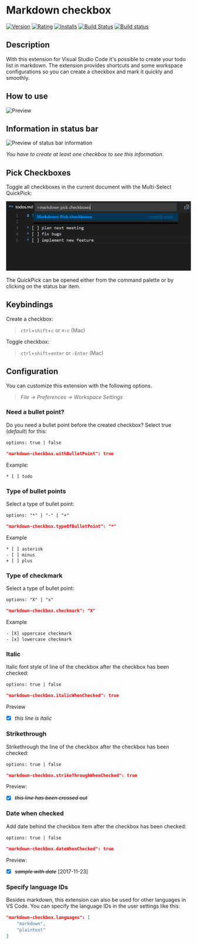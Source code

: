 # Markdown checkbox
[![Version](https://vsmarketplacebadge.apphb.com/version/PKief.markdown-checkbox.svg)](https://marketplace.visualstudio.com/items?itemName=PKief.markdown-checkbox)
[![Rating](https://vsmarketplacebadge.apphb.com/rating-short/PKief.markdown-checkbox.svg)](https://marketplace.visualstudio.com/items?itemName=PKief.markdown-checkbox)
[![Installs](https://vsmarketplacebadge.apphb.com/installs/PKief.markdown-checkbox.svg)](https://marketplace.visualstudio.com/items?itemName=PKief.markdown-checkbox)
[![Build Status](https://travis-ci.com/PKief/vscode-markdown-checkbox.svg?branch=master)](https://travis-ci.com/PKief/vscode-markdown-checkbox)
[![Build status](https://ci.appveyor.com/api/projects/status/n7ot0okpi5fdrm1y?svg=true)](https://ci.appveyor.com/project/PKief/vscode-markdown-checkbox)
  
## Description
With this extension for Visual Studio Code it's possible to create your todo list in markdown. The extension provides shortcuts and some workspace configurations so you can create a checkbox and mark it quickly and smoothly.

## How to use
![Preview](https://raw.githubusercontent.com/PKief/vscode-extension-markdown-checkbox/master/images/preview.gif)

## Information in status bar
![Preview of status bar information](https://raw.githubusercontent.com/PKief/vscode-extension-markdown-checkbox/master/images/statusbar_preview.png)

*You have to create at least one checkbox to see this information.*

## Pick Checkboxes
Toggle all checkboxes in the current document with the Multi-Select QuickPick:

![Preview of Multi-Select QuickPick](images/pick_checkboxes.gif)

The QuickPick can be opened either from the command palette or by clicking on the status bar item.

## Keybindings
Create a checkbox:

> `ctrl`+`shift`+`c` or `⌘⇧c` (Mac)

Toggle checkbox:

> `ctrl`+`shift`+`enter` or `⇧Enter` (Mac)


## Configuration
You can customize this extension with the following options.

> *File -> Preferences -> Workspace Settings*


### Need a bullet point?
Do you need a bullet point before the created checkbox? Select true (*default*) for this:

    options: true | false

```json
"markdown-checkbox.withBulletPoint": true
```
Example:
```
* [ ] todo
```

### Type of bullet points
Select a type of bullet point:

    options: "*" | "-" | "+"
  
```json
"markdown-checkbox.typeOfBulletPoint": "*"
```

Example
```
* [ ] asterisk
- [ ] minus
+ [ ] plus
```

### Type of checkmark
Select a type of bullet point:

    options: "X" | "x"
  
```json
"markdown-checkbox.checkmark": "X"
```

Example
```
- [X] uppercase checkmark
- [x] lowercase checkmark
```

### Italic
Italic font style of line of the checkbox after the checkbox has been checked:

    options: true | false
  
```json
"markdown-checkbox.italicWhenChecked": true
```
Preview
* [X] *this line is italic*

### Strikethrough
Strikethrough the line of the checkbox after the checkbox has been checked:

    options: true | false
  
```json
"markdown-checkbox.strikeThroughWhenChecked": true
```
Preview:
* [X] ~~*this line has been crossed out*~~

### Date when checked
Add date behind the checkbox item after the checkbox has been checked:

    options: true | false
  
```json
"markdown-checkbox.dateWhenChecked": true
```
Preview:
* [X] ~~*sample with date*~~ [2017-11-23]

### Specify language IDs
Besides markdown, this extension can also be used for other languages in VS Code. You can specify the language IDs in the user settings like this:

```json
"markdown-checkbox.languages": [
    "markdown",
    "plaintext"
]
```